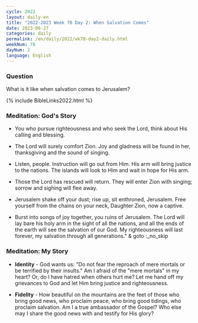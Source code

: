 ```yaml
---
cycle: 2022
layout: daily-en
title: "2022-2023 Week 78 Day 2: When Salvation Comes"
date: 2023-06-27
categories: daily
permalink: /en/daily/2022/wk78-day2-daily.html
weekNum: 78
dayNum: 2
language: English
---
```


### Question     
What is it like when salvation comes to Jerusalem?

{% include BibleLinks2022.html %} 

### Meditation: God's Story   
+ You who pursue righteousness and who seek the Lord, think about His calling and blessing. 

+ The Lord will surely comfort Zion. Joy and gladness will be found in her, thanksgiving and the sound of singing. 

+ Listen, people. Instruction will go out from Him. His arm will bring justice to the nations. The islands will look to Him and wait in hope for His arm. 

+ Those the Lord has rescued will return. They will enter Zion with singing; sorrow and sighing will flee away. 

+ Jerusalem shake off your dust; rise up, sit enthroned, Jerusalem. Free yourself from the chains on your neck, Daughter Zion, now a captive. 

+ Burst into songs of joy together, you ruins of Jerusalem. The Lord will lay bare his holy arm in the sight of all the nations, and all the ends of the earth will see the salvation of our God. My righteousness will last forever, my salvation through all generations."  & goto :_no_skip

### Meditation: My Story   
+ **Identity** - God wants us: "Do not fear the reproach of mere mortals or be terrified by their insults." Am I afraid of the "mere mortals" in my heart? Or, do I have hatred when others hurt me? Let me hand off my grievances to God and let Him bring justice and righteousness. 

+ **Fidelity** - How beautiful on the mountains are the feet of those who bring good news, who proclaim peace, who bring good tidings, who proclaim salvation. Am I a true ambassador of the Gospel? Who else may I share the good news with and testify for His glory? 
